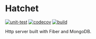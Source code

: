 # Hatchet

[![unit-test](https://github.com/RegiAdi/hatchet/actions/workflows/unit_test.yml/badge.svg)](https://github.com/RegiAdi/hatchet/actions/workflows/unit_test.yml)
[![codecov](https://codecov.io/gh/RegiAdi/hatchet/graph/badge.svg?token=M5SJRT8ZSF)](https://codecov.io/gh/RegiAdi/hatchet)
[![build](https://github.com/RegiAdi/hatchet/actions/workflows/build.yml/badge.svg)](https://github.com/RegiAdi/hatchet/actions/workflows/build.yml)

Http server built with Fiber and MongoDB.
